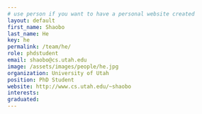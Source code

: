 ```yaml
---
# use person if you want to have a personal website created
layout: default
first_name: Shaobo
last_name: He 
key: he
permalink: /team/he/
role: phdstudent
email: shaobo@cs.utah.edu
image: /assets/images/people/he.jpg
organization: University of Utah
position: PhD Student
website: http://www.cs.utah.edu/~shaobo
interests:
graduated:
---
```

